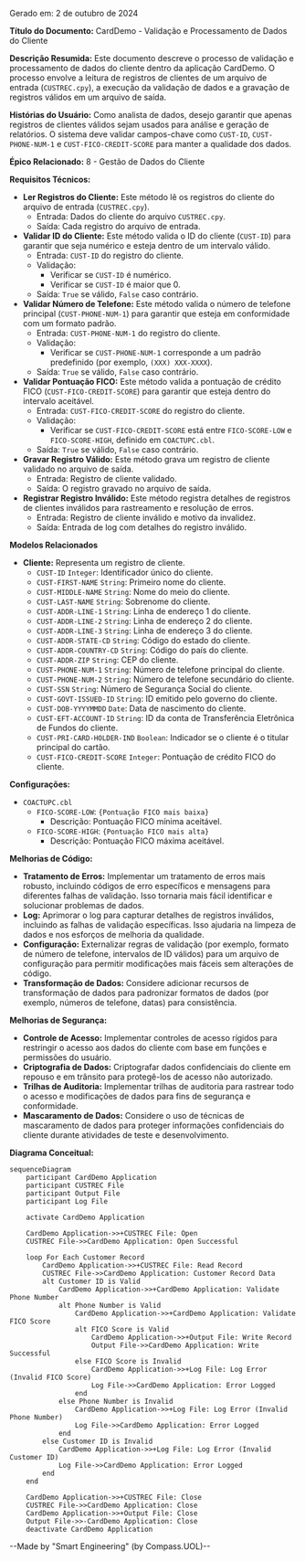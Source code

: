 Gerado em: 2 de outubro de 2024

**Título do Documento:** CardDemo - Validação e Processamento de Dados do Cliente

**Descrição Resumida:**
Este documento descreve o processo de validação e processamento de dados do cliente dentro da aplicação CardDemo. O processo envolve a leitura de registros de clientes de um arquivo de entrada (`CUSTREC.cpy`), a execução da validação de dados e a gravação de registros válidos em um arquivo de saída.

**Histórias do Usuário:**
Como analista de dados, desejo garantir que apenas registros de clientes válidos sejam usados para análise e geração de relatórios. O sistema deve validar campos-chave como `CUST-ID`, `CUST-PHONE-NUM-1` e `CUST-FICO-CREDIT-SCORE` para manter a qualidade dos dados.

**Épico Relacionado:**
8 - Gestão de Dados do Cliente

**Requisitos Técnicos:**

- **Ler Registros do Cliente:** Este método lê os registros do cliente do arquivo de entrada (`CUSTREC.cpy`).
  - Entrada: Dados do cliente do arquivo `CUSTREC.cpy`.
  - Saída: Cada registro do arquivo de entrada.
- **Validar ID do Cliente:** Este método valida o ID do cliente (`CUST-ID`) para garantir que seja numérico e esteja dentro de um intervalo válido.
  - Entrada: `CUST-ID` do registro do cliente.
  - Validação: 
    - Verificar se `CUST-ID` é numérico.
    - Verificar se `CUST-ID` é maior que 0.
  - Saída: `True` se válido, `False` caso contrário.
- **Validar Número de Telefone:** Este método valida o número de telefone principal (`CUST-PHONE-NUM-1`) para garantir que esteja em conformidade com um formato padrão.
  - Entrada: `CUST-PHONE-NUM-1` do registro do cliente.
  - Validação:
    - Verificar se `CUST-PHONE-NUM-1` corresponde a um padrão predefinido (por exemplo, `(XXX) XXX-XXXX`).
  - Saída: `True` se válido, `False` caso contrário.
- **Validar Pontuação FICO:** Este método valida a pontuação de crédito FICO (`CUST-FICO-CREDIT-SCORE`) para garantir que esteja dentro do intervalo aceitável.
  - Entrada: `CUST-FICO-CREDIT-SCORE` do registro do cliente.
  - Validação:
    - Verificar se `CUST-FICO-CREDIT-SCORE` está entre `FICO-SCORE-LOW` e `FICO-SCORE-HIGH`, definido em `COACTUPC.cbl`.
  - Saída: `True` se válido, `False` caso contrário.
- **Gravar Registro Válido:** Este método grava um registro de cliente validado no arquivo de saída.
  - Entrada: Registro de cliente validado.
  - Saída: O registro gravado no arquivo de saída. 
- **Registrar Registro Inválido:** Este método registra detalhes de registros de clientes inválidos para rastreamento e resolução de erros.
  - Entrada: Registro de cliente inválido e motivo da invalidez.
  - Saída: Entrada de log com detalhes do registro inválido.

**Modelos Relacionados**

- **Cliente:** Representa um registro de cliente.
  - `CUST-ID` `Integer`: Identificador único do cliente.
  - `CUST-FIRST-NAME` `String`: Primeiro nome do cliente.
  - `CUST-MIDDLE-NAME` `String`: Nome do meio do cliente.
  - `CUST-LAST-NAME` `String`: Sobrenome do cliente.
  - `CUST-ADDR-LINE-1` `String`: Linha de endereço 1 do cliente.
  - `CUST-ADDR-LINE-2` `String`: Linha de endereço 2 do cliente.
  - `CUST-ADDR-LINE-3` `String`: Linha de endereço 3 do cliente.
  - `CUST-ADDR-STATE-CD` `String`: Código do estado do cliente.
  - `CUST-ADDR-COUNTRY-CD` `String`: Código do país do cliente.
  - `CUST-ADDR-ZIP` `String`: CEP do cliente.
  - `CUST-PHONE-NUM-1` `String`: Número de telefone principal do cliente.
  - `CUST-PHONE-NUM-2` `String`: Número de telefone secundário do cliente.
  - `CUST-SSN` `String`: Número de Segurança Social do cliente.
  - `CUST-GOVT-ISSUED-ID` `String`: ID emitido pelo governo do cliente.
  - `CUST-DOB-YYYYMMDD` `Date`: Data de nascimento do cliente.
  - `CUST-EFT-ACCOUNT-ID` `String`: ID da conta de Transferência Eletrônica de Fundos do cliente.
  - `CUST-PRI-CARD-HOLDER-IND` `Boolean`: Indicador se o cliente é o titular principal do cartão.
  - `CUST-FICO-CREDIT-SCORE` `Integer`: Pontuação de crédito FICO do cliente.

**Configurações:**

- `COACTUPC.cbl`
  - `FICO-SCORE-LOW`: `{Pontuação FICO mais baixa}`
	- Descrição: Pontuação FICO mínima aceitável.
  - `FICO-SCORE-HIGH`: `{Pontuação FICO mais alta}`
	- Descrição: Pontuação FICO máxima aceitável.

**Melhorias de Código:**

- **Tratamento de Erros:** Implementar um tratamento de erros mais robusto, incluindo códigos de erro específicos e mensagens para diferentes falhas de validação. Isso tornaria mais fácil identificar e solucionar problemas de dados.
- **Log:** Aprimorar o log para capturar detalhes de registros inválidos, incluindo as falhas de validação específicas. Isso ajudaria na limpeza de dados e nos esforços de melhoria da qualidade.
- **Configuração:** Externalizar regras de validação (por exemplo, formato de número de telefone, intervalos de ID válidos) para um arquivo de configuração para permitir modificações mais fáceis sem alterações de código.
- **Transformação de Dados:** Considere adicionar recursos de transformação de dados para padronizar formatos de dados (por exemplo, números de telefone, datas) para consistência.

**Melhorias de Segurança:**

- **Controle de Acesso:** Implementar controles de acesso rígidos para restringir o acesso aos dados do cliente com base em funções e permissões do usuário.
- **Criptografia de Dados:** Criptografar dados confidenciais do cliente em repouso e em trânsito para protegê-los de acesso não autorizado.
- **Trilhas de Auditoria:** Implementar trilhas de auditoria para rastrear todo o acesso e modificações de dados para fins de segurança e conformidade.
- **Mascaramento de Dados:** Considere o uso de técnicas de mascaramento de dados para proteger informações confidenciais do cliente durante atividades de teste e desenvolvimento. 

**Diagrama Conceitual:**
```mermaid
sequenceDiagram
    participant CardDemo Application
    participant CUSTREC File
    participant Output File
    participant Log File

    activate CardDemo Application

    CardDemo Application->>+CUSTREC File: Open
    CUSTREC File->>CardDemo Application: Open Successful

    loop For Each Customer Record
        CardDemo Application->>+CUSTREC File: Read Record
        CUSTREC File->>CardDemo Application: Customer Record Data        
        alt Customer ID is Valid
            CardDemo Application->>+CardDemo Application: Validate Phone Number
            alt Phone Number is Valid
                CardDemo Application->>+CardDemo Application: Validate FICO Score
                alt FICO Score is Valid
                    CardDemo Application->>+Output File: Write Record
                    Output File->>CardDemo Application: Write Successful
                else FICO Score is Invalid
                    CardDemo Application->>+Log File: Log Error (Invalid FICO Score)
                    Log File->>CardDemo Application: Error Logged
                end
            else Phone Number is Invalid
                CardDemo Application->>+Log File: Log Error (Invalid Phone Number)
                Log File->>CardDemo Application: Error Logged
            end
        else Customer ID is Invalid
            CardDemo Application->>+Log File: Log Error (Invalid Customer ID)
            Log File->>CardDemo Application: Error Logged
        end
    end
    
    CardDemo Application->>+CUSTREC File: Close
    CUSTREC File->>CardDemo Application: Close  
    CardDemo Application->>+Output File: Close
    Output File->>-CardDemo Application: Close    
    deactivate CardDemo Application
```

--Made by "Smart Engineering" (by Compass.UOL)--